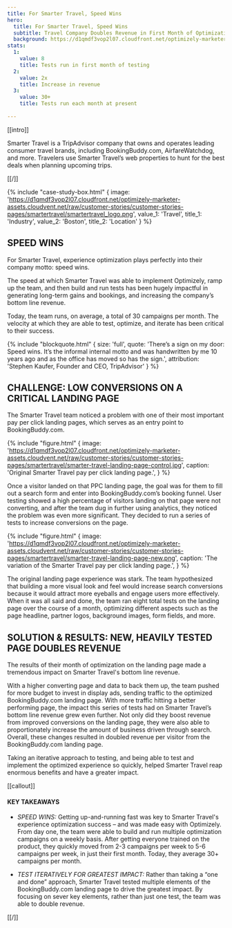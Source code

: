 ```yaml
---
title: For Smarter Travel, Speed Wins
hero:
  title: For Smarter Travel, Speed Wins
  subtitle: Travel Company Doubles Revenue in First Month of Optimization
  background: https://d1qmdf3vop2l07.cloudfront.net/optimizely-marketer-assets.cloudvent.net/raw/customer-stories/customer-stories-pages/smartertravel/smartertravel-hero.jpg
stats:
  1:
    value: 8
    title: Tests run in first month of testing
  2:
    value: 2x
    title: Increase in revenue
  3:
    value: 30+
    title: Tests run each month at present
 
---
```


[[intro]]

Smarter Travel is a TripAdvisor company that owns and operates leading consumer travel brands, including BookingBuddy.com, AirfareWatchdog, and more. Travelers use Smarter Travel’s web properties to hunt for the best deals when planning upcoming trips.

[[/]]

{% include "case-study-box.html"
  {
    image: 'https://d1qmdf3vop2l07.cloudfront.net/optimizely-marketer-assets.cloudvent.net/raw/customer-stories/customer-stories-pages/smartertravel/smartertravel_logo.png',
    value_1: 'Travel',
    title_1: 'Industry',
    value_2: 'Boston',
    title_2: 'Location'
  }
%}

## SPEED WINS

For Smarter Travel, experience optimization plays perfectly into their company motto: speed wins. 

The speed at which Smarter Travel was able to implement Optimizely, ramp up the team, and then build and run tests has been hugely impactful in generating long-term gains and bookings, and increasing the company’s bottom line revenue. 

Today, the team runs, on average, a total of 30 campaigns per month. The velocity at which they are able to test, optimize, and iterate has been critical to their success. 

{% include "blockquote.html"
  {
    size: 'full',
    quote: 'There’s a sign on my door: Speed wins. It’s the informal internal motto and was handwritten by me 10 years ago and as the office has moved so has the sign.',
    attribution: 'Stephen Kaufer, Founder and CEO, TripAdvisor'
  }
%}

## CHALLENGE: LOW CONVERSIONS ON A CRITICAL LANDING PAGE

The Smarter Travel team noticed a problem with one of their most important pay per click landing pages, which serves as an entry point to BookingBuddy.com.

{% include "figure.html"
  {
    image: 'https://d1qmdf3vop2l07.cloudfront.net/optimizely-marketer-assets.cloudvent.net/raw/customer-stories/customer-stories-pages/smartertravel/smarter-travel-landing-page-control.jpg',
    caption: 'Original Smarter Travel pay per click landing page.',
  }
%}

Once a visitor landed on that PPC landing page, the goal was for them to fill out a search form and enter into BookingBuddy.com’s booking funnel. User testing showed a high percentage of visitors landing on that page were not converting, and after the team dug in further using analytics, they noticed the problem was even more significant. They decided to run a series of tests to increase conversions on the page.

{% include "figure.html"
  {
    image: 'https://d1qmdf3vop2l07.cloudfront.net/optimizely-marketer-assets.cloudvent.net/raw/customer-stories/customer-stories-pages/smartertravel/smarter-travel-landing-page-new.png',
    caption: 'The variation of the Smarter Travel pay per click landing page.',
  }
%}

The original landing page experience was stark. The team hypothesized that building a more visual look and feel would increase search conversions because it would attract more eyeballs and engage users more effectively. When it was all said and done, the team ran eight total tests on the landing page over the course of a month, optimizing different aspects such as the page headline, partner logos, background images, form fields, and more. 

## SOLUTION & RESULTS: NEW, HEAVILY TESTED PAGE DOUBLES REVENUE

The results of their month of optimization on the landing page made a tremendous impact on Smarter Travel's bottom line revenue.

With a higher converting page and data to back them up, the team pushed for more budget to invest in display ads, sending traffic to the optimized BookingBuddy.com landing page. With more traffic hitting a better performing page, the impact this series of tests had on Smarter Travel’s bottom line revenue grew even further. Not only did they boost revenue from improved conversions on the landing page, they were also able to proportionately increase the amount of business driven through search. Overall, these changes resulted in doubled revenue per visitor from the BookingBuddy.com landing page.

Taking an iterative approach to testing, and being able to test and implement the optimized experience so quickly, helped Smarter Travel reap enormous benefits and have a greater impact.

[[callout]]

#### KEY TAKEAWAYS

- *SPEED WINS:* Getting up-and-running fast was key to Smarter Travel's experience optimization success – and was made easy with Optimizely. From day one, the team were able to build and run multiple optimization campaigns on a weekly basis. After getting everyone trained on the product, they quickly moved from 2-3 campaigns per week to 5-6 campaigns per week, in just their first month. Today, they
average 30+ campaigns per month. 

- *TEST ITERATIVELY FOR GREATEST IMPACT:* Rather than taking a “one and done” approach, Smarter Travel tested multiple elements of the BookingBuddy.com landing page to drive the greatest impact. By focusing on sever key elements, rather than just one test, the team was able to double revenue.

[[/]]

